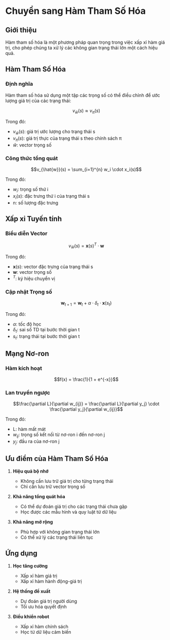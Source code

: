 # Chuyển sang Hàm Tham Số Hóa

## Giới thiệu
Hàm tham số hóa là một phương pháp quan trọng trong việc xấp xỉ hàm giá trị, cho phép chúng ta xử lý các không gian trạng thái lớn một cách hiệu quả.

## Hàm Tham Số Hóa

### Định nghĩa
Hàm tham số hóa sử dụng một tập các trọng số có thể điều chỉnh để ước lượng giá trị của các trạng thái:

$$v_{\hat{w}}(s) \approx v_{\pi}(s)$$

Trong đó:
- $v_{\hat{w}}(s)$: giá trị ước lượng cho trạng thái s
- $v_{\pi}(s)$: giá trị thực của trạng thái s theo chính sách π
- $\hat{w}$: vector trọng số

### Công thức tổng quát
$$v_{\hat{w}}(s) = \sum_{i=1}^{n} w_i \cdot x_i(s)$$

Trong đó:
- $w_i$: trọng số thứ i
- $x_i(s)$: đặc trưng thứ i của trạng thái s
- n: số lượng đặc trưng

## Xấp xỉ Tuyến tính

### Biểu diễn Vector
$$v_{\hat{w}}(s) = \mathbf{x}(s)^T \cdot \mathbf{w}$$

Trong đó:
- $\mathbf{x}(s)$: vector đặc trưng của trạng thái s
- $\mathbf{w}$: vector trọng số
- $^T$: ký hiệu chuyển vị

### Cập nhật Trọng số
$$\mathbf{w}_{t+1} = \mathbf{w}_t + \alpha \cdot \delta_t \cdot \mathbf{x}(s_t)$$

Trong đó:
- $\alpha$: tốc độ học
- $\delta_t$: sai số TD tại bước thời gian t
- $s_t$: trạng thái tại bước thời gian t

## Mạng Nơ-ron

### Hàm kích hoạt
$$f(x) = \frac{1}{1 + e^{-x}}$$

### Lan truyền ngược
$$\frac{\partial L}{\partial w_{ij}} = \frac{\partial L}{\partial y_j} \cdot \frac{\partial y_j}{\partial w_{ij}}$$

Trong đó:
- L: hàm mất mát
- $w_{ij}$: trọng số kết nối từ nơ-ron i đến nơ-ron j
- $y_j$: đầu ra của nơ-ron j

## Ưu điểm của Hàm Tham Số Hóa

1. **Hiệu quả bộ nhớ**
   - Không cần lưu trữ giá trị cho từng trạng thái
   - Chỉ cần lưu trữ vector trọng số

2. **Khả năng tổng quát hóa**
   - Có thể dự đoán giá trị cho các trạng thái chưa gặp
   - Học được các mẫu hình và quy luật từ dữ liệu

3. **Khả năng mở rộng**
   - Phù hợp với không gian trạng thái lớn
   - Có thể xử lý các trạng thái liên tục

## Ứng dụng

1. **Học tăng cường**
   - Xấp xỉ hàm giá trị
   - Xấp xỉ hàm hành động-giá trị

2. **Hệ thống đề xuất**
   - Dự đoán giá trị người dùng
   - Tối ưu hóa quyết định

3. **Điều khiển robot**
   - Xấp xỉ hàm chính sách
   - Học từ dữ liệu cảm biến
